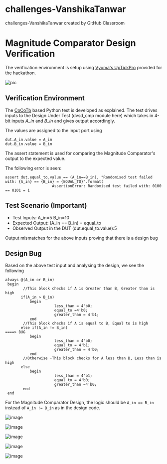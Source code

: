 # challenges-VanshikaTanwar
challenges-VanshikaTanwar created by GitHub Classroom

# Magnitude Comparator Design Verification

The verification environment is setup using [Vyoma's UpTickPro](https://vyomasystems.com) provided for the hackathon.

![pic](https://user-images.githubusercontent.com/90523478/182223731-71e6590f-865e-47c6-aba7-f767e7dde941.jpeg)

## Verification Environment

The [CoCoTb](https://www.cocotb.org/) based Python test is developed as explained. The test drives inputs to the Design Under Test (dvsd_cmp module here) which takes in 4-bit inputs *A_in* and *B_in* and gives output accordingly. 

The values are assigned to the input port using 
```
dut.A_in.value = A_in
dut.B_in.value = B_in

```

The assert statement is used for comparing the Magnitude Comparator's output to the expected value.

The following error is seen:
```
assert dut.equal_to.value == (A_in==B_in), "Randomised test failed with: {A_in} == {B_in} = {EQUAL_TO}".format(
                     AssertionError: Randomised test failed with: 0100 == 0101 = 1
```

## Test Scenario **(Important)**
- Test Inputs: A_in=5 B_in=10
- Expected Output: (A_in == B_in) = equal_to
- Observed Output in the DUT (dut.equal_to.value):5

Output mismatches for the above inputs proving that there is a design bug

## Design Bug
Based on the above test input and analysing the design, we see the following

```
always @(A_in or B_in)
 begin
        //This block checks if A is Greater than B, Greater than is high
       if(A_in > B_in)                              
           begin                                        
                      less_than = 4'b0;      
                      equal_to =4'b0;
                      greater_than = 4'b1;    
           end
        //This block checks if A is equal to B, Equal to is high
       else if(A_in != B_in)                                             ====> BUG
           begin                            
                      less_than = 4'b0;
                      equal_to = 4'b1;
                      greater_than = 4'b0;    
           end
        //Otherwise -This block checks for A less than B, Less than is high          
       else                                                  
           begin                                                  
                      less_than = 4'b1;
                      equal_to = 4'b0;
                      greater_than =4'b0;
        end
 end
```
For the Magnitude Comparator Design, the logic should be ``A_in == B_in`` instead of ``A_in != B_in`` as in the design code.

![image](https://user-images.githubusercontent.com/90523478/182229750-7af6bdd6-a818-41b9-a4f5-59f03876b4c9.png)


![image](https://user-images.githubusercontent.com/90523478/182229861-073bfce7-aae4-45b4-9903-e55890979e52.png)


![image](https://user-images.githubusercontent.com/90523478/182229919-fad5de1a-1fbe-4f56-9b9e-2b042b021f28.png)


![image](https://user-images.githubusercontent.com/90523478/182231353-792ff220-7610-4b36-80d2-8369d8881f63.png)


![image](https://user-images.githubusercontent.com/90523478/182231389-3c5e5ed8-1b08-4d26-8068-e6c7e2d133b9.png)

